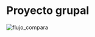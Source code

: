 # Proyecto grupal
![flujo_compara](https://user-images.githubusercontent.com/91721552/146677840-fc7a6a0b-1463-4b28-962d-f4053d5ef4ee.png)